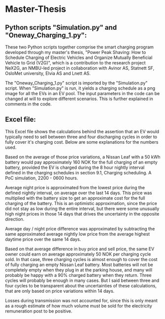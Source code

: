 # Master-Thesis

## Python scripts "Simulation.py" and "Oneway_Charging_1.py":

These two Python scripts together comprise the smart charging program developed through my master's thesis, "Power Peak Shaving: How to Schedule Charging of Electric Vehicles and Organize Mutually Beneficial Vehicle to Grid (V2G)", which is a contribution to the research project NeX2G, an NMBU-led project in collaboration with Avinor AS, Statnett SF, OsloMet university, Elvia AS and Lnett AS.

The "Oneway_Charging_1.py" script is imported by the "Simulation.py" script. When "Simulation.py" is run, it yields a charging schedule as a png image for all the EVs in an EV pool. The input parameters in the code can be changed at will to explore different scenarios. This is further explained in comments in the code.


## Excel file:

This Excel file shows the calculations behind the assertion that an EV would typically need to sell between three and four discharging cycles
in order to fully cover it's charging cost. Below are some explanations for the numbers used.

Based on the average of those price variations, a Nissan Leaf with a 50 kWh battery would pay approximately 160 NOK for the full charging of an empty battery,
provided the EV is charged during the 8 hour nightly interval defined in the charging schedules in section 9.1, Charging scheduling. A PoC simulation,
2200 - 0600 hours.
            
Average night price is approximated from the lowest price during the defined nightly interval, on average over the last 14 days.
This price was multiplied with the battery size to get an approximate cost for the full charging of the battery. This is an optimistic approximation,
since the price did not stay as low during the entire interval, but there were some unusually high night prices in those 14 days that drives the uncertainty
in the opposite direction.
            
Average day / night price difference was approximated by subtracting the same approximated average nightly low price from the average highest daytime price
over the same 14 days.
            
Based on that average difference in buy price and sell price, the same EV owner could earn on average approximately 50 NOK per charging cycle sold.
In that case, three charging cycles is almost enough to cover the cost of fully charging an empty Nissan Leaf battery. Most batteries will not be completely
empty when they plug in at the parking house, and many will probably be happy with a 90% charged battery when they return. Three cycles will probably be enough
in many cases. But I said between three and four cycles to be transparent about the uncertainties of these calculations, that are only based on price variations
within 14 days.

Losses during transmission was not accounted for, since this is only meant as a rough estimate of how much volume must be sold for the electricity
remuneration post to be positive.

